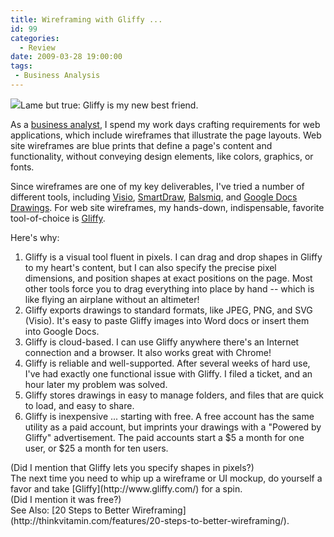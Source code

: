 ```yaml
---
title: Wireframing with Gliffy ...
id: 99
categories:
  - Review
date: 2009-03-28 19:00:00
tags:
 - Business Analysis
---
```


[![](https://tedhusted.files.wordpress.com/2009/03/85f60-gliffy-com.png)](http://www.gliffy.com/examples/wireframes/)Lame but true: Gliffy is my new best friend.
<div>

As a [business analyst](http://theiiba.org/), I spend my work days crafting requirements for web applications, which include wireframes that illustrate the page layouts. Web site wireframes are blue prints that define a page's content and functionality, without conveying design elements, like colors, graphics, or fonts.

</div>
<div>

Since wireframes are one of my key deliverables, I've tried a number of different tools, including [Visio](http://office.microsoft.com/en-us/visio/default.aspx), [SmartDraw](http://www.smartdraw.com/), [Balsmiq](http://www.balsamiq.com/), and [Google Docs Drawings](http://googledocs.blogspot.com/2009/03/drawing-on-your-creativity-in-docs.html). For web site wireframes, my hands-down, indispensable, favorite tool-of-choice is [Gliffy](http://www.gliffy.com/).

Here's why:

</div>

1.  Gliffy is a visual tool fluent in pixels. I can drag and drop shapes in Gliffy to my heart's content, but I can also specify the precise pixel dimensions, and position shapes at exact positions on the page. Most other tools force you to drag everything into place by hand -- which is like flying an airplane without an altimeter!
2.  Gliffy exports drawings to standard formats, like JPEG, PNG, and SVG (Visio). It's easy to paste Gliffy images into Word docs or insert them into Google Docs.
3.  Gliffy is cloud-based. I can use Gliffy anywhere there's an Internet connection and a browser. It also works great with Chrome!
4.  Gliffy is reliable and well-supported. After several weeks of hard use, I've had exactly one functional issue with Gliffy. I filed a ticket, and an hour later my problem was solved.
5.  Gliffy stores drawings in easy to manage folders, and files that are quick to load, and easy to share.
6.  Gliffy is inexpensive ... starting with free. A free account has the same utility as a paid account, but imprints your drawings with a "Powered by Gliffy" advertisement. The paid accounts start a $5 a month for one user, or $25 a month for ten users.
<div>(Did I mention that Gliffy lets you specify shapes in pixels?)</div>
<div></div>
<div>The next time you need to whip up a wireframe or UI mockup, do yourself a favor and take [Gliffy](http://www.gliffy.com/) for a spin.</div>
<div></div>
<div>(Did I mention it was free?)</div>
<div></div>
<div>See Also: [20 Steps to Better Wireframing](http://thinkvitamin.com/features/20-steps-to-better-wireframing/).</div>